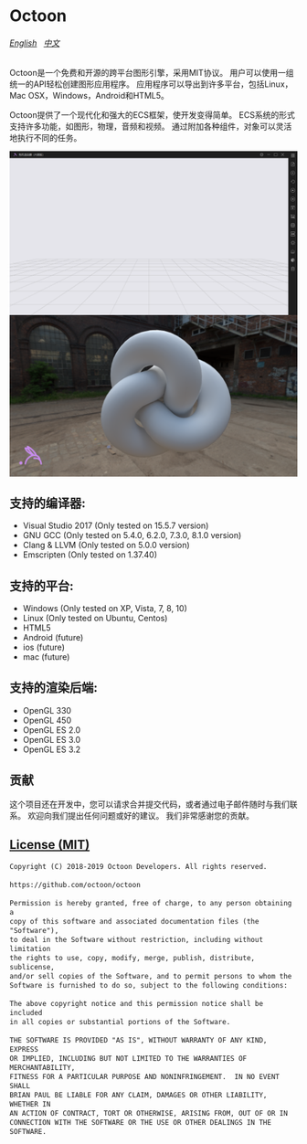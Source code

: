 Octoon
======
###### [English](https://github.com/octoon/octoon/blob/master/README.md) &nbsp; [中文](https://github.com/octoon/octoon/blob/master/README_zh_cn.md)
Octoon是一个免费和开源的跨平台图形引擎，采用MIT协议。 用户可以使用一组统一的API轻松创建图形应用程序。 应用程序可以导出到许多平台，包括Linux，Mac OSX，Windows，Android和HTML5。

Octoon提供了一个现代化和强大的ECS框架，使开发变得简单。 ECS系统的形式支持许多功能，如图形，物理，音频和视频。 通过附加各种组件，对象可以灵活地执行不同的任务。

<img style="vertical-align: top;" src="./screenshot1.png" alt="logo">
<img style="vertical-align: top;" src="./screenshot2.png" alt="logo">

支持的编译器:
------
* Visual Studio 2017 (Only tested on 15.5.7 version)
* GNU GCC (Only tested on 5.4.0, 6.2.0, 7.3.0, 8.1.0 version)
* Clang & LLVM (Only tested on 5.0.0 version)
* Emscripten (Only tested on 1.37.40)

支持的平台:
------
* Windows (Only tested on XP, Vista, 7, 8, 10)
* Linux (Only tested on Ubuntu, Centos)
* HTML5
* Android (future)
* ios (future)
* mac (future)

支持的渲染后端:
------
* OpenGL 330
* OpenGL 450
* OpenGL ES 2.0
* OpenGL ES 3.0
* OpenGL ES 3.2

贡献
------
这个项目还在开发中，您可以请求合并提交代码，或者通过电子邮件随时与我们联系。 欢迎向我们提出任何问题或好的建议。 我们非常感谢您的贡献。

[License (MIT)](https://github.com/octoon/octoon/blob/master/LICENSE)
-------------------------------------------------------------------------------
	Copyright (C) 2018-2019 Octoon Developers. All rights reserved.

	https://github.com/octoon/octoon

	Permission is hereby granted, free of charge, to any person obtaining a
	copy of this software and associated documentation files (the "Software"),
	to deal in the Software without restriction, including without limitation
	the rights to use, copy, modify, merge, publish, distribute, sublicense,
	and/or sell copies of the Software, and to permit persons to whom the
	Software is furnished to do so, subject to the following conditions:

	The above copyright notice and this permission notice shall be included
	in all copies or substantial portions of the Software.

	THE SOFTWARE IS PROVIDED "AS IS", WITHOUT WARRANTY OF ANY KIND, EXPRESS
	OR IMPLIED, INCLUDING BUT NOT LIMITED TO THE WARRANTIES OF MERCHANTABILITY,
	FITNESS FOR A PARTICULAR PURPOSE AND NONINFRINGEMENT.  IN NO EVENT SHALL
	BRIAN PAUL BE LIABLE FOR ANY CLAIM, DAMAGES OR OTHER LIABILITY, WHETHER IN
	AN ACTION OF CONTRACT, TORT OR OTHERWISE, ARISING FROM, OUT OF OR IN
	CONNECTION WITH THE SOFTWARE OR THE USE OR OTHER DEALINGS IN THE SOFTWARE.
